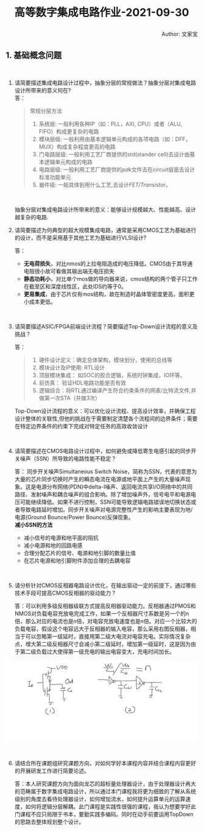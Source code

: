 # <p align="middle">高等数字集成电路作业-2021-09-30  </p>  
<p align="right">Author: 文家宝</p>  

## 1. 基础概念问题
<br>

1.  请简要描述集成电路设计过程中，抽象分层的常规做法？抽象分层对集成电路设计所带来的意义何在?  
答：

    > 常规分层方法  
    > 1. 系统层:  一般利用各种IP（如：PLL，AXI, CPU）或者（ALU, FIFO）构成更复杂的电路
    > 2. 模块层级:   一般利用由基本逻辑单元构成的各项电路（如：DFF，MUX）构成复杂程度更高的电路
    > 3. 门电路层级: 一般利用工艺厂商提供的std(stander cell)去设计由基本逻辑单元构成的电路
    > 4. 电路层级:   一般利用工艺厂商提供的*pdk*文件去在*circuit*层面去设计标准功能单元
    > 5. 器件级:     一般具体到用什么工艺,去设计*FET/Transistor*。

    <br />



    抽象分层对集成电路设计所带来的意义：能够设计规模越大、性能越高、设计越复杂的电路.  




2.  请简要描述为何典型的超大规模集成电路，通常是采用CMOS工艺为基础进行的设计，而不是采用基于其他工艺为基础进行VLSI设计?

    答：
    - **无电荷损失**，对比nmos的上拉电阻造成的电压降低。CMOS由于其导通电阻很小故可看做其输出端无电压损失
    - **静态功耗小**，对比单个mos做的导向器来说，cmos结构的两个管子只工作在截至区和深度线性区，此处IDS约等于0。
    - **更易集成**，由于芯片仅有mos结构，故在制造时晶体管密度更高，面积更小成本更低。
  
<br>

3.  请简要描述ASIC/FPGA前端设计流程？简要描述Top-Down设计流程的意义及挑战？

    答： 

    > 1. 硬件设计定义：确定总体架构，模块划分，使用的总线等
    > 2. 模块设计及IP使用: RTL设计
    > 3. 顶层模块集成： 如SOC的胶合逻辑，系统时钟集成，IO环等。
    > 4. 前仿真： 验证HDL电路功能是否有效
    > 5. 逻辑综合：将RTL通过编译产生符合约束条件的网表/比特流文件,并做第一次STA（共做3次）

     Top-Down设计流程的意义：可以优化设计流程、提高设计效率，并确保工程设计整体的关联性,但他的挑战在于需要制定清楚各个流程间的边界条件；需要在特定边界条件的约束下完成对特定任务的高效收敛设计
  
<br>

4.  请简要描述在CMOS电路设计过程中，如何避免或降低寄生电感引起的同步开关噪声（SSN）所导致的电路性能不稳定？

    答：
    同步开关噪声Simultaneous Switch Noise，简称为SSN，代表的意思为大量的芯片同步切换时产生的瞬态电流在电源或地平面上产生的大量噪声现象。这是电源分布网络(PDN)中delta-I噪声、返回电流共享I/O网络中的共同路径、发射噪声和耦合噪声的组合影响。除了增加噪声外，信号电平和电源电压可能继续降低。如果不进行控制，SSN可能导致逻辑电路错误地切换状态或者导致电路延时增加。同步开关噪声对电源完整性产生的影响主要表现为地/电源(Ground Bounce/Power Bounce)反弹现象。  
    **减小SSN的方法**  
    - 减小信号的电源和地平面的阻抗  
    - 减小电源和地的回路电感  
    - 合理分配芯片的信号、电源和地引脚的数量比值  
    - 在芯片电源和地引脚附件添加合理的去耦电容 


  
<br>

5.  请分析针对CMOS反相器电路设计优化，在输出驱动一定的前提下，通过哪些技术手段可提高CMOS反相器的驱动能力？

    答：可以利用多级反相器级联方式提高反相器驱动能力。反相器通过PMOS和NMOS对负载电容充放电完成工作，如果一个反相器尺寸系数是另一个的n倍，那么对应的电流也是n倍，对电容充放电速度也是n倍。对应一个比较大的负载电容，假设这个电容远大于反相器的输入电容，那么采用右图反相器，相当于可以忽略第一级延时，直接用第二级大电流对电容充电。实际情况复杂点，增大第二级反相器尺寸会减小第二级延时，增加第一级延时，这是因为由于第二级负载过大使得第一级充电的输出电容变大，充电时间加长。

    
![INV](./pic/inv.png )


<br>

6.  请结合所在课题组研究课题方向，对如何学好本课程内容并结合课程内容更好的开展研发工作进行简要论述。 

    答：本人研究课题方向为面向龙芯的超标量处理器设计，由于处理器设计再大的范畴属于数字集成电路设计，所以通过本门课程我将更为细致的了解从系统级别的角度去看待处理器设计，如何增加流水，如何提升运算单元的运算速度，如何将逻辑分层解耦。此门课程是实践性很强的课程，我认为想要学好此门课程不应只局限于书本，要勤实践多编码。同时在动手前要运用TopDown的思路去整体规划整个设计。